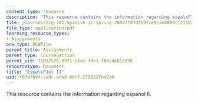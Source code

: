 ```yaml
---
content_type: resource
description: "This resource contains the information regarding espa\xF1ol II."
file: /courses/21g-702-spanish-ii-spring-2004/f07dfb9fce9cada800cf2758237ed7a9_MIT21G_702S04_consejos.pdf
file_type: application/pdf
learning_resource_types:
- Assignments
ocw_type: OCWFile
parent_title: Assignments
parent_type: CourseSection
parent_uid: 71032576-09f1-e6ee-f9e1-f88c4b81dd56
resourcetype: Document
title: "Espa\xF1ol II"
uid: f07dfb9f-ce9c-ada8-00cf-2758237ed7a9
---
```

This resource contains the information regarding español II.

